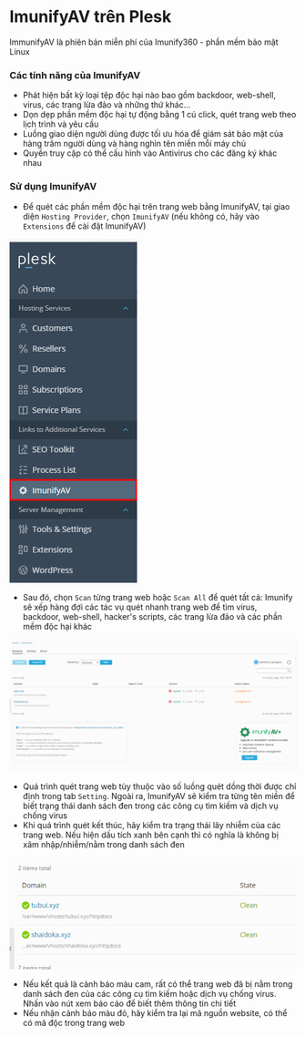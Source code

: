 # ImunifyAV trên Plesk

ImmunifyAV là phiên bản miễn phí của Imunify360 - phần mềm bảo mật Linux

### Các tính năng của ImunifyAV

- Phát hiện bất kỳ loại tệp độc hại nào bao gồm backdoor, web-shell, virus, các trang lừa đảo và những thứ khác...
- Dọn dẹp phần mềm độc hại tự động bằng 1 cú click, quét trang web theo lịch trình và yêu cầu
- Luồng giao diện người dùng được tối ưu hóa để giám sát bảo mật của hàng trăm người dùng và hàng nghìn tên miền mỗi máy chủ
- Quyền truy cập có thể cấu hình vào Antivirus cho các đăng ký khác nhau

### Sử dụng ImunifyAV

- Để quét các phần mềm độc hại trên trang web bằng ImunifyAV, tại giao diện ```Hosting Provider```, chọn ```ImunifyAV``` (nếu không có, hãy vào ```Extensions``` để cài đặt ImunifyAV)

![](./images/pl_imunifyAV.png)

- Sau đó, chọn ```Scan``` từng trang web hoặc ```Scan All``` để quét tất cả: Imunify sẽ xếp hàng đợi các tác vụ quét nhanh trang web để tìm virus, backdoor, web-shell, hacker's scripts, các trang lừa đảo và các phần mềm độc hại khác

![](./images/pl_imunifyAV_scan_all.png)

- Quá trình quét trang web tùy thuộc vào số luồng quét dồng thời được chỉ định trong tab ```Setting```. Ngoài ra, ImunifyAV sẽ kiểm tra từng tên miền để biết trạng thái danh sách đen trong các công cụ tìm kiếm và dịch vụ chống virus
- Khi quá trình quét kết thúc, hãy kiểm tra trạng thái lây nhiễm của các trang web. Nếu hiện dấu tích xanh bên cạnh thì có nghĩa là không bị xâm nhập/nhiễm/nằm trong danh sách đen

![](./images/pl_domain_clean.png)

- Nếu kết quả là cảnh báo màu cam, rất có thể trang web đã bị nằm trong danh sách đen của các công cụ tìm kiếm hoặc dịch vụ chống virus. Nhấn vào nút xem báo cáo để biết thêm thông tin chi tiết
- Nếu nhận cảnh báo màu đỏ, hãy kiểm tra lại mã nguồn website, có thể có mã độc trong trang web

